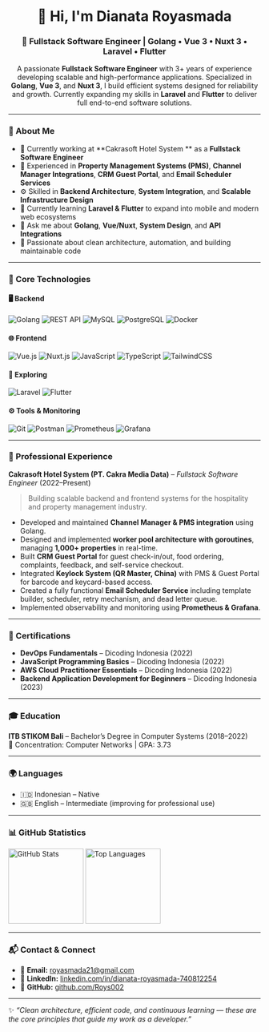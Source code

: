 <h1 align="center">👋 Hi, I'm Dianata Royasmada</h1>
<h3 align="center">🚀 Fullstack Software Engineer | Golang • Vue 3 • Nuxt 3 • Laravel • Flutter</h3>

<p align="center">
A passionate <b>Fullstack Software Engineer</b> with 3+ years of experience developing scalable and high-performance applications.  
Specialized in <b>Golang</b>, <b>Vue 3</b>, and <b>Nuxt 3</b>, I build efficient systems designed for reliability and growth.  
Currently expanding my skills in <b>Laravel</b> and <b>Flutter</b> to deliver full end-to-end software solutions.  
</p>

---

### 🧠 About Me
- 🏢 Currently working at **Cakrasoft Hotel System ** as a **Fullstack Software Engineer**  
- 💼 Experienced in **Property Management Systems (PMS)**, **Channel Manager Integrations**, **CRM Guest Portal**, and **Email Scheduler Services**  
- ⚙️ Skilled in **Backend Architecture**, **System Integration**, and **Scalable Infrastructure Design**  
- 🌱 Currently learning **Laravel & Flutter** to expand into mobile and modern web ecosystems  
- 💬 Ask me about **Golang**, **Vue/Nuxt**, **System Design**, and **API Integrations**  
- 🎯 Passionate about clean architecture, automation, and building maintainable code  

---

### 🧩 Core Technologies

#### 🖥️ Backend
![Golang](https://img.shields.io/badge/Go-00ADD8?logo=go&logoColor=white)
![REST API](https://img.shields.io/badge/REST_API-005571?logo=fastapi&logoColor=white)
![MySQL](https://img.shields.io/badge/MySQL-4479A1?logo=mysql&logoColor=white)
![PostgreSQL](https://img.shields.io/badge/PostgreSQL-4169E1?logo=postgresql&logoColor=white)
![Docker](https://img.shields.io/badge/Docker-2496ED?logo=docker&logoColor=white)

#### 🌐 Frontend
![Vue.js](https://img.shields.io/badge/Vue.js-4FC08D?logo=vue.js&logoColor=white)
![Nuxt.js](https://img.shields.io/badge/Nuxt.js-00DC82?logo=nuxt.js&logoColor=white)
![JavaScript](https://img.shields.io/badge/JavaScript-F7DF1E?logo=javascript&logoColor=black)
![TypeScript](https://img.shields.io/badge/TypeScript-3178C6?logo=typescript&logoColor=white)
![TailwindCSS](https://img.shields.io/badge/Tailwind_CSS-38B2AC?logo=tailwindcss&logoColor=white)

#### 📱 Exploring
![Laravel](https://img.shields.io/badge/Laravel-FF2D20?logo=laravel&logoColor=white)
![Flutter](https://img.shields.io/badge/Flutter-02569B?logo=flutter&logoColor=white)

#### ⚙️ Tools & Monitoring
![Git](https://img.shields.io/badge/Git-F05032?logo=git&logoColor=white)
![Postman](https://img.shields.io/badge/Postman-FF6C37?logo=postman&logoColor=white)
![Prometheus](https://img.shields.io/badge/Prometheus-E6522C?logo=prometheus&logoColor=white)
![Grafana](https://img.shields.io/badge/Grafana-F46800?logo=grafana&logoColor=white)

---

### 💼 Professional Experience

**Cakrasoft Hotel System (PT. Cakra Media Data)** – *Fullstack Software Engineer* (2022–Present)  
> Building scalable backend and frontend systems for the hospitality and property management industry.

- Developed and maintained **Channel Manager & PMS integration** using Golang.  
- Designed and implemented **worker pool architecture with goroutines**, managing **1,000+ properties** in real-time.  
- Built **CRM Guest Portal** for guest check-in/out, food ordering, complaints, feedback, and self-service checkout.  
- Integrated **Keylock System (QR Master, China)** with PMS & Guest Portal for barcode and keycard-based access.  
- Created a fully functional **Email Scheduler Service** including template builder, scheduler, retry mechanism, and dead letter queue.  
- Implemented observability and monitoring using **Prometheus & Grafana**.  

---

### 📜 Certifications
- **DevOps Fundamentals** – Dicoding Indonesia (2022)  
- **JavaScript Programming Basics** – Dicoding Indonesia (2022)  
- **AWS Cloud Practitioner Essentials** – Dicoding Indonesia (2022)  
- **Backend Application Development for Beginners** – Dicoding Indonesia (2023)  

---

### 🎓 Education
**ITB STIKOM Bali** – Bachelor’s Degree in Computer Systems (2018–2022)  
📍 Concentration: Computer Networks | GPA: 3.73  

---

### 🌍 Languages
- 🇮🇩 Indonesian – Native  
- 🇬🇧 English – Intermediate (improving for professional use)

---

### 📊 GitHub Statistics

<p align="left">
  <img src="https://github-readme-stats.vercel.app/api?username=Roys002&show_icons=true&theme=tokyonight" height="150" alt="GitHub Stats"/>
  <img src="https://github-readme-stats.vercel.app/api/top-langs/?username=Roys002&layout=compact&theme=tokyonight" height="150" alt="Top Languages"/>
</p>

---

### 📬 Contact & Connect
- 📧 **Email:** [royasmada21@gmail.com](mailto:royasmada21@gmail.com)  
- 💼 **LinkedIn:** [linkedin.com/in/dianata-royasmada-740812254](https://linkedin.com/in/dianata-royasmada-740812254)  
- 🧠 **GitHub:** [github.com/Roys002](https://github.com/Roys002)  

---

✨ *“Clean architecture, efficient code, and continuous learning — these are the core principles that guide my work as a developer.”*
